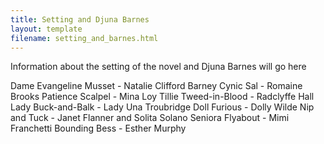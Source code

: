 ```yaml
---
title: Setting and Djuna Barnes
layout: template
filename: setting_and_barnes.html
---
```


Information about the setting of the novel and Djuna Barnes will go here

Dame Evangeline Musset - Natalie Clifford Barney
Cynic Sal - Romaine Brooks
Patience Scalpel - Mina Loy
Tillie Tweed-in-Blood - Radclyffe Hall
Lady Buck-and-Balk - Lady Una Troubridge
Doll Furious - Dolly Wilde
Nip and Tuck - Janet Flanner and Solita Solano
Seniora Flyabout - Mimi Franchetti
Bounding Bess - Esther Murphy
